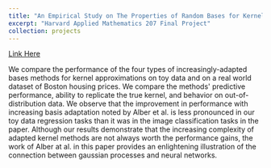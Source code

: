 ```yaml
---
title: "An Empirical Study on The Properties of Random Bases for Kernel Methods: Implementation and Extensions"
excerpt: "Harvard Applied Mathematics 207 Final Project"
collection: projects
---
```


[Link Here](https://deepnote.com/project/e7dc9c3c-0e93-44fd-892b-2d19fafe48ff)

We compare the performance of the four types of increasingly-adapted bases methods for kernel approximations on toy data and on a real world dataset of Boston housing prices. We compare the methods' predictive performance, ability to replicate the true kernel, and behavior on out-of-distribution data. We observe that the improvement in performance with increasing basis adaptation noted by Alber et al. is less pronounced in our toy data regression tasks than it was in the image classification tasks in the paper. Although our results demonstrate that the increasing complexity of adapted kernel methods are not always worth the performance gains, the work of Alber at al. in this paper provides an enlightening illustration of the connection between gaussian processes and neural networks.
